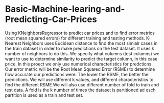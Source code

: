 # Basic-Machine-learing-and-Predicting-Car-Prices
Using KNeighborsRegressor to predict car prices and to find error metrics (root mean squared errors) for different training and testing methods.
K-Nearest Neighbors uses Eucidean distance to find the most simialr cases in the train dataset in order to make predictions on the test dataset. It uses k number of neighbors to do this.
We specify what columns (test columns) we want to use to determine similarity to predict the target column, in this case price.
In this proect we only use numerical characteristics for predctions. 
Our error metric will be the Root Mean Squared Error (RSME) to determine how accurate our predictions were. The lower the RSME, the better the predictions. We will use different k values, and different characteristics to find the different RSME
We will also use different number of fold to train and test data. A fold is the k number of times the dataset is partitioned ad esch partition is used as a train and test set. 
